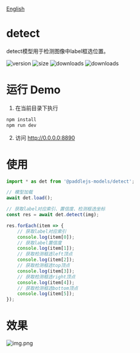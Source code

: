 [English](./README.md)

# detect

detect模型用于检测图像中label框选位置。

<img src="https://img.shields.io/npm/v/@paddlejs-models/detect?color=success" alt="version"> <img src="https://img.shields.io/bundlephobia/min/@paddlejs-models/detect" alt="size"> <img src="https://img.shields.io/npm/dm/@paddlejs-models/detect?color=orange" alt="downloads"> <img src="https://img.shields.io/npm/dt/@paddlejs-models/detect" alt="downloads">

# 运行 Demo
1. 在当前目录下执行
``` bash
npm install
npm run dev
```
2. 访问 http://0.0.0.0:8890


# 使用

```js
import * as det from '@paddlejs-models/detect';

// 模型加载
await det.load();

// 获取label对应索引、置信度、检测框选坐标
const res = await det.detect(img);

res.forEach(item => {
    // 获取label对应索引
    console.log(item[0]);
    // 获取label置信度
    console.log(item[1]);
    // 获取检测框选left顶点
    console.log(item[2]);
    // 获取检测框选top顶点
    console.log(item[3]);
    // 获取检测框选right顶点
    console.log(item[4]);
    // 获取检测框选bottom顶点
    console.log(item[5]);
});
```

# 效果
![img.png](https://user-images.githubusercontent.com/43414102/153805288-80f289bf-ca92-4788-b1dd-44854681a03f.png)
